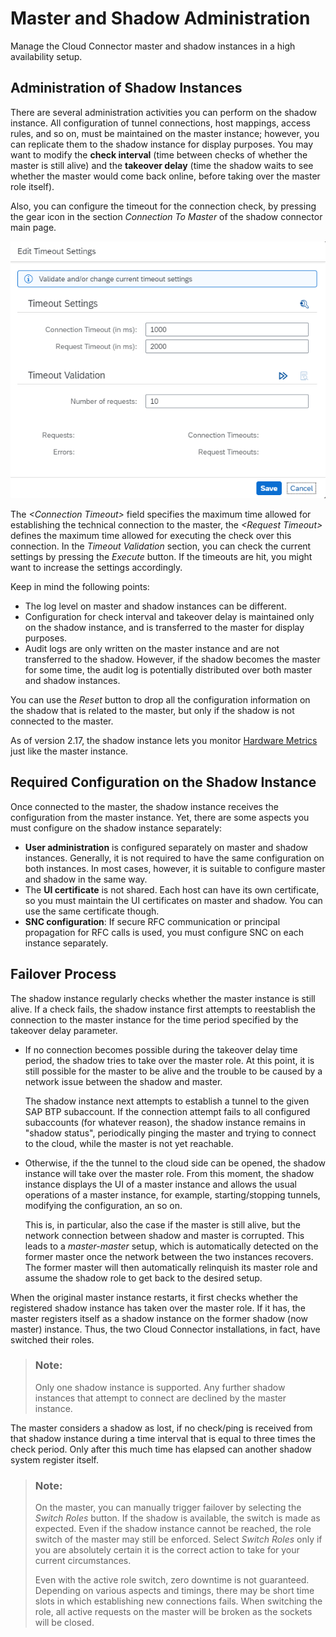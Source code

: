 <!-- loio7f57de170fbd4405ab485880772af1f1 -->

# Master and Shadow Administration

Manage the Cloud Connector master and shadow instances in a high availability setup.



## Administration of Shadow Instances

There are several administration activities you can perform on the shadow instance. All configuration of tunnel connections, host mappings, access rules, and so on, must be maintained on the master instance; however, you can replicate them to the shadow instance for display purposes. You may want to modify the **check interval** \(time between checks of whether the master is still alive\) and the **takeover delay** \(time the shadow waits to see whether the master would come back online, before taking over the master role itself\).

Also, you can configure the timeout for the connection check, by pressing the gear icon in the section *Connection To Master* of the shadow connector main page.

![](images/SCC_HA_-_Shadow_TimoutSettings_355ae0c.png)

The *<Connection Timeout\>* field specifies the maximum time allowed for establishing the technical connection to the master, the *<Request Timeout\>* defines the maximum time allowed for executing the check over this connection. In the *Timeout Validation* section, you can check the current settings by pressing the *Execute* button. If the timeouts are hit, you might want to increase the settings accordingly.

Keep in mind the following points:

-   The log level on master and shadow instances can be different.
-   Configuration for check interval and takeover delay is maintained only on the shadow instance, and is transferred to the master for display purposes.
-   Audit logs are only written on the master instance and are not transferred to the shadow. However, if the shadow becomes the master for some time, the audit log is potentially distributed over both master and shadow instances.

You can use the *Reset* button to drop all the configuration information on the shadow that is related to the master, but only if the shadow is not connected to the master.

As of version 2.17, the shadow instance lets you monitor [Hardware Metrics](hardware-metrics-6684f08.md) just like the master instance.



<a name="loio7f57de170fbd4405ab485880772af1f1__section_gpl_5vr_v4b"/>

## Required Configuration on the Shadow Instance

Once connected to the master, the shadow instance receives the configuration from the master instance. Yet, there are some aspects you must configure on the shadow instance separately:

-   **User administration** is configured separately on master and shadow instances. Generally, it is not required to have the same configuration on both instances. In most cases, however, it is suitable to configure master and shadow in the same way.
-   The **UI certificate** is not shared. Each host can have its own certificate, so you must maintain the UI certificates on master and shadow. You can use the same certificate though.
-   **SNC configuration**: If secure RFC communication or principal propagation for RFC calls is used, you must configure SNC on each instance separately.



## Failover Process

The shadow instance regularly checks whether the master instance is still alive. If a check fails, the shadow instance first attempts to reestablish the connection to the master instance for the time period specified by the takeover delay parameter.

-   If no connection becomes possible during the takeover delay time period, the shadow tries to take over the master role. At this point, it is still possible for the master to be alive and the trouble to be caused by a network issue between the shadow and master.

    The shadow instance next attempts to establish a tunnel to the given SAP BTP subaccount. If the connection attempt fails to all configured subaccounts \(for whatever reason\), the shadow instance remains in "shadow status", periodically pinging the master and trying to connect to the cloud, while the master is not yet reachable.

-   Otherwise, if the the tunnel to the cloud side can be opened, the shadow instance will take over the master role. From this moment, the shadow instance displays the UI of a master instance and allows the usual operations of a master instance, for example, starting/stopping tunnels, modifying the configuration, an so on.

    This is, in particular, also the case if the master is still alive, but the network connection between shadow and master is corrupted. This leads to a *master-master* setup, which is automatically detected on the former master once the network between the two instances recovers. The former master will then automatically relinquish its master role and assume the shadow role to get back to the desired setup.


When the original master instance restarts, it first checks whether the registered shadow instance has taken over the master role. If it has, the master registers itself as a shadow instance on the former shadow \(now master\) instance. Thus, the two Cloud Connector installations, in fact, have switched their roles.

> ### Note:  
> Only one shadow instance is supported. Any further shadow instances that attempt to connect are declined by the master instance.

The master considers a shadow as lost, if no check/ping is received from that shadow instance during a time interval that is equal to three times the check period. Only after this much time has elapsed can another shadow system register itself.

> ### Note:  
> On the master, you can manually trigger failover by selecting the *Switch Roles* button. If the shadow is available, the switch is made as expected. Even if the shadow instance cannot be reached, the role switch of the master may still be enforced. Select *Switch Roles* only if you are absolutely certain it is the correct action to take for your current circumstances.
> 
> Even with the active role switch, zero downtime is not guaranteed. Depending on various aspects and timings, there may be short time slots in which establishing new connections fails. When switching the role, all active requests on the master will be broken as the sockets will be closed.

